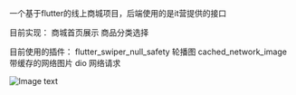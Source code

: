 一个基于flutter的线上商城项目，后端使用的是it营提供的接口

目前实现：
商城首页展示
商品分类选择

目前使用的插件：
flutter_swiper_null_safety 轮播图
cached_network_image 带缓存的网络图片
dio 网络请求

![Image text](https://raw.githubusercontent.com/wzw19951125/screenshot/main/Screenshot_20220413-214121.png)
